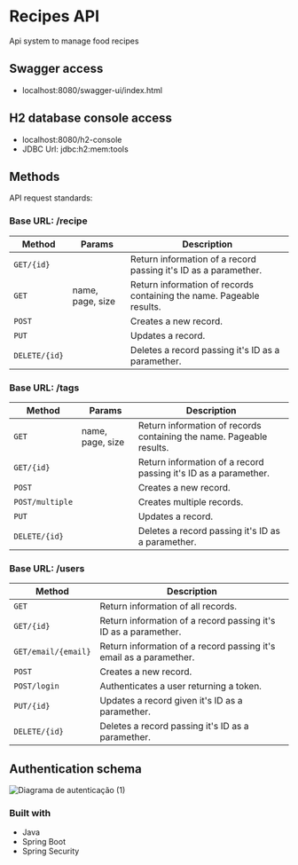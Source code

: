 # Recipes API
Api system to manage food recipes

## Swagger access
- localhost:8080/swagger-ui/index.html

## H2 database console access
- localhost:8080/h2-console
- JDBC Url: jdbc:h2:mem:tools

## Methods
API request standards:

### Base URL: /recipe

| Method | Params | Description |
|---|---|---|
| `GET/{id}` || Return information of a record passing it's ID as a paramether. |
| `GET` | name, page, size | Return information of records containing the name. Pageable results. |
| `POST` || Creates a new record. |
| `PUT` || Updates a record. |
| `DELETE/{id}` || Deletes a record passing it's ID as a paramether. |

### Base URL: /tags

| Method | Params | Description |
|---|---|---|
| `GET` | name, page, size | Return information of records containing the name. Pageable results. |
| `GET/{id}` || Return information of a record passing it's ID as a paramether. |
| `POST` || Creates a new record. |
| `POST/multiple` || Creates multiple records. |
| `PUT` || Updates a record. |
| `DELETE/{id}` || Deletes a record passing it's ID as a paramether. |

### Base URL: /users

| Method | Description |
|---|---|
| `GET` | Return information of all records. |
| `GET/{id}` | Return information of a record passing it's ID as a paramether. |
| `GET/email/{email}` | Return information of a record passing it's email as a paramether. |
| `POST` | Creates a new record. |
| `POST/login` | Authenticates a user returning a token. |
| `PUT/{id}` | Updates a record given it's ID as a paramether. |
| `DELETE/{id}` | Deletes a record passing it's ID as a paramether. |


## Authentication schema

![Diagrama de autenticação (1)](https://user-images.githubusercontent.com/31359489/225329715-0975324d-57c7-4910-93a2-a2d5afeb72ee.png)


### Built with

- Java
- Spring Boot
- Spring Security
